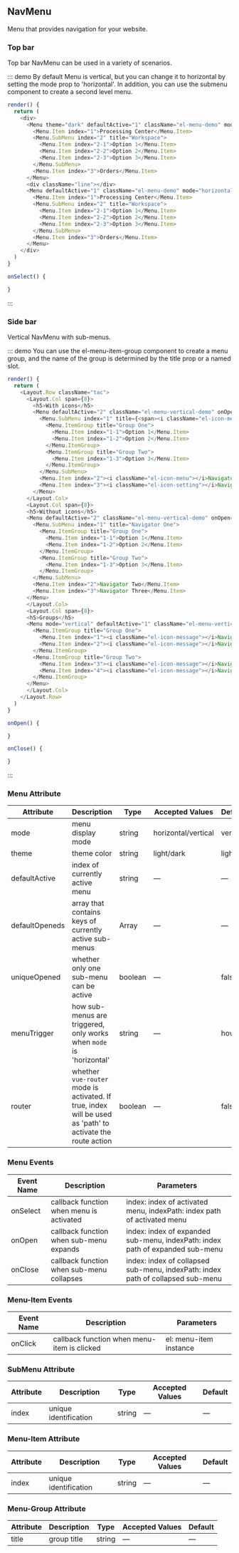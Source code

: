 ## NavMenu

Menu that provides navigation for your website.

### Top bar

Top bar NavMenu can be used in a variety of scenarios.

::: demo By default Menu is vertical, but you can change it to horizontal by setting the mode prop to 'horizontal'. In addition, you can use the submenu component to create a second level menu.
```js
render() {
  return (
    <div>
      <Menu theme="dark" defaultActive="1" className="el-menu-demo" mode="horizontal" onSelect={this.onSelect.bind(this)}>
        <Menu.Item index="1">Processing Center</Menu.Item>
        <Menu.SubMenu index="2" title="Workspace">
          <Menu.Item index="2-1">Option 1</Menu.Item>
          <Menu.Item index="2-2">Option 2</Menu.Item>
          <Menu.Item index="2-3">Option 3</Menu.Item>
        </Menu.SubMenu>
        <Menu.Item index="3">Orders</Menu.Item>
      </Menu>
      <div className="line"></div>
      <Menu defaultActive="1" className="el-menu-demo" mode="horizontal" onSelect={this.onSelect.bind(this)}>
        <Menu.Item index="1">Processing Center</Menu.Item>
        <Menu.SubMenu index="2" title="Workspace">
          <Menu.Item index="2-1">Option 1</Menu.Item>
          <Menu.Item index="2-2">Option 2</Menu.Item>
          <Menu.Item index="2-3">Option 3</Menu.Item>
        </Menu.SubMenu>
        <Menu.Item index="3">Orders</Menu.Item>
      </Menu>
    </div>
  )
}

onSelect() {

}
```
:::

### Side bar

Vertical NavMenu with sub-menus.

::: demo You can use the el-menu-item-group component to create a menu group, and the name of the group is determined by the title prop or a named slot.
```js
render() {
  return (
    <Layout.Row className="tac">
      <Layout.Col span={8}>
        <h5>With icons</h5>
        <Menu defaultActive="2" className="el-menu-vertical-demo" onOpen={this.onOpen.bind(this)} onClose={this.onClose.bind(this)}>
          <Menu.SubMenu index="1" title={<span><i className="el-icon-message"></i>Navigator One</span>}>
            <Menu.ItemGroup title="Group One">
              <Menu.Item index="1-1">Option 1</Menu.Item>
              <Menu.Item index="1-2">Option 2</Menu.Item>
            </Menu.ItemGroup>
            <Menu.ItemGroup title="Group Two">
              <Menu.Item index="1-3">Option 3</Menu.Item>
            </Menu.ItemGroup>
          </Menu.SubMenu>
          <Menu.Item index="2"><i className="el-icon-menu"></i>Navigator Two</Menu.Item>
          <Menu.Item index="3"><i className="el-icon-setting"></i>Navigator Three</Menu.Item>
        </Menu>
      </Layout.Col>
      <Layout.Col span={8}>
      <h5>Without icons</h5>
      <Menu defaultActive="2" className="el-menu-vertical-demo" onOpen={this.onOpen.bind(this)} onClose={this.onClose.bind(this)} theme="dark">
        <Menu.SubMenu index="1" title="Navigator One">
          <Menu.ItemGroup title="Group One">
            <Menu.Item index="1-1">Option 1</Menu.Item>
            <Menu.Item index="1-2">Option 2</Menu.Item>
          </Menu.ItemGroup>
          <Menu.ItemGroup title="Group Two">
            <Menu.Item index="1-3">Option 3</Menu.Item>
          </Menu.ItemGroup>
        </Menu.SubMenu>
        <Menu.Item index="2">Navigator Two</Menu.Item>
        <Menu.Item index="3">Navigator Three</Menu.Item>
      </Menu>
      </Layout.Col>
      <Layout.Col span={8}>
      <h5>Groups</h5>
      <Menu mode="vertical" defaultActive="1" className="el-menu-vertical-demo">
        <Menu.ItemGroup title="Group One">
          <Menu.Item index="1"><i className="el-icon-message"></i>Navigator One</Menu.Item>
          <Menu.Item index="2"><i className="el-icon-message"></i>Navigator Two</Menu.Item>
        </Menu.ItemGroup>
        <Menu.ItemGroup title="Group Two">
          <Menu.Item index="3"><i className="el-icon-message"></i>Navigator Three</Menu.Item>
          <Menu.Item index="4"><i className="el-icon-message"></i>Navigator Four</Menu.Item>
        </Menu.ItemGroup>
      </Menu>
      </Layout.Col>
    </Layout.Row>
  )
}

onOpen() {

}

onClose() {

}
```
:::

### Menu Attribute
| Attribute      | Description          | Type      | Accepted Values       | Default  |
|---------- |-------- |---------- |-------------  |-------- |
| mode     | menu display mode   | string  |   horizontal/vertical   | vertical |
| theme     | theme color   | string    | light/dark | light |
| defaultActive | index of currently active menu | string    | — | — |
| defaultOpeneds | array that contains keys of currently active sub-menus  | Array    | — | — |
| uniqueOpened  |  whether only one sub-menu can be active  | boolean   | — | false   |
| menuTrigger | how sub-menus are triggered, only works when `mode` is 'horizontal' | string    | — | hover |
| router  | whether `vue-router` mode is activated. If true, index will be used as 'path' to activate the route action | boolean   | — | false   |


### Menu Events
| Event Name | Description | Parameters |
|---------- |-------- |---------- |
| onSelect  | callback function when menu is activated | index: index of activated menu, indexPath: index path of activated menu  |
| onOpen  | callback function when sub-menu expands | index: index of expanded sub-menu, indexPath: index path of expanded sub-menu |
| onClose  | callback function when sub-menu collapses | index: index of collapsed sub-menu, indexPath: index path of collapsed sub-menu |

### Menu-Item Events
| Event Name | Description | Parameters |
|---------- |-------- |---------- |
| onClick  | callback function when menu-item is clicked | el: menu-item instance  |

### SubMenu Attribute
| Attribute      | Description          | Type      | Accepted Values       | Default  |
|---------- |-------- |---------- |-------------  |-------- |
| index     | unique identification   | string  | — | — |

### Menu-Item Attribute
| Attribute      | Description          | Type      | Accepted Values       | Default  |
|---------- |-------- |---------- |-------------  |-------- |
| index     | unique identification   | string  | — | — |

### Menu-Group Attribute
| Attribute      | Description          | Type      | Accepted Values       | Default  |
|---------- |-------- |---------- |-------------  |-------- |
| title     | group title   | string  | — | — |
